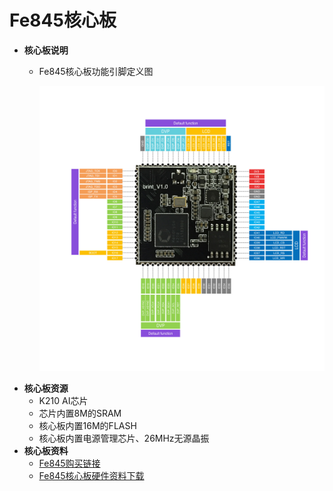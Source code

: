 # Fe845核心板

* **核心板说明**
  * Fe845核心板功能引脚定义图

    ![](../.gitbook/assets/t210-pin-map.png)
* **核心板资源**
  * K210 AI芯片
  * 芯片内置8M的SRAM
  * 核心板内置16M的FLASH
  * 核心板内置电源管理芯片、26MHz无源晶振
* **核心板资料**
  * [Fe845购买链接](https://item.taobao.com/item.htm?spm=a2oq0.12575281.0.0.a7a21debWBBg08&ft=t&id=596369001614)
  * [Fe845核心板硬件资料下载](http://www.ai-alloy.com/download.html)

